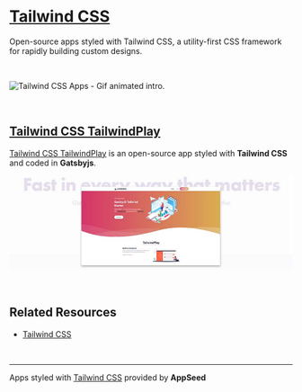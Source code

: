 # [Tailwind CSS](https://tailwindcss.com/) 

Open-source apps styled with Tailwind CSS, a utility-first CSS framework for
rapidly building custom designs.

<br />

![Tailwind CSS Apps - Gif animated intro.](https://raw.githubusercontent.com/app-generator/static/master/gatsbyjs-starter-tailwindplay/gatsbyjs-starter-tailwindplay-intro.gif)

<br />

## [Tailwind CSS TailwindPlay](https://gatsbyjs-starter-tailwindplay.appseed.us)

[Tailwind CSS TailwindPlay](https://gatsbyjs-starter-tailwindplay.appseed.us) is an open-source app styled with **Tailwind CSS** and coded in **Gatsbyjs**. 

![Tailwind CSS TailwindPlay - App Screen Shot.](https://github.com/app-generator/static/blob/master/products/gatsbyjs-tailwind-css.jpg?raw=true)

<br />

## Related Resources
 - [Tailwind CSS](https://tailwindcss.com/)

<br />

--- 
Apps styled with [Tailwind CSS](https://tailwindcss.com/) provided by **AppSeed**


